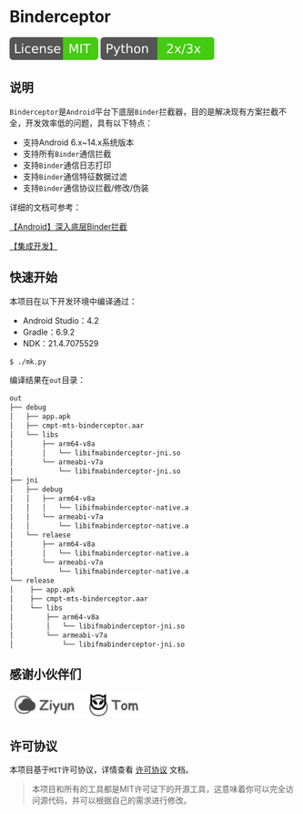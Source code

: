 # Binderceptor

<p align="left">
    <img src="doc/README.assets/license-mit.svg" alt="license:MIT" />
    <img src="doc/README.assets/python-2x3x.svg" alt="python:2x3x" />
</p>

## 说明

`Binderceptor`是`Android`平台下底层`Binder`拦截器，目的是解决现有方案拦截不全，开发效率低的问题，具有以下特点：

-   支持Android 6.x~14.x系统版本
-   支持所有`Binder`通信拦截
-   支持`Binder`通信日志打印
-   支持`Binder`通信特征数据过滤
-   支持`Binder`通信协议拦截/修改/伪装

详细的文档可参考：

[【Android】深入底层Binder拦截](https://blog.csdn.net/chendianbo/article/details/134719327)

[【集成开发】](doc/sdk.md)

## 快速开始

本项目在以下开发环境中编译通过：

-   Android Studio：4.2
-   Gradle：6.9.2
-   NDK：21.4.7075529

```shell
$ ./mk.py
```

编译结果在`out`目录：

```shell
out
├── debug
│   ├── app.apk
│   ├── cmpt-mts-binderceptor.aar
│   └── libs
│       ├── arm64-v8a
│       │   └── libifmabinderceptor-jni.so
│       └── armeabi-v7a
│           └── libifmabinderceptor-jni.so
├── jni
│   ├── debug
│   │   ├── arm64-v8a
│   │   │   └── libifmabinderceptor-native.a
│   │   └── armeabi-v7a
│   │       └── libifmabinderceptor-native.a
│   └── relaese
│       ├── arm64-v8a
│       │   └── libifmabinderceptor-native.a
│       └── armeabi-v7a
│           └── libifmabinderceptor-native.a
└── release
│    ├── app.apk
│    ├── cmpt-mts-binderceptor.aar
│    └── libs
│        ├── arm64-v8a
│        │   └── libifmabinderceptor-jni.so
│        └── armeabi-v7a
│            └── libifmabinderceptor-jni.so
```

## 感谢小伙伴们

![](doc/README.assets/thanks.png)

## 许可协议

本项目基于`MIT`许可协议，详情查看 [许可协议](doc/LICENSE) 文档。

>   本项目和所有的工具都是MIT许可证下的开源工具，这意味着你可以完全访问源代码，并可以根据自己的需求进行修改。
